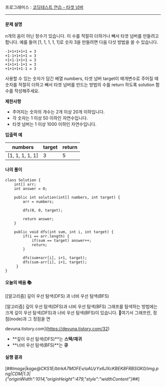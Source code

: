 프로그래머스 : [코딩테스트 연습 - 타겟 넘버](https://programmers.co.kr/learn/courses/30/lessons/43165)

---

#### **문제 설명**

n개의 음이 아닌 정수가 있습니다. 이 수를 적절히 더하거나 빼서 타겟 넘버를 만들려고 합니다. 예를 들어 \[1, 1, 1, 1, 1\]로 숫자 3을 만들려면 다음 다섯 방법을 쓸 수 있습니다.

```
-1+1+1+1+1 = 3
+1-1+1+1+1 = 3
+1+1-1+1+1 = 3
+1+1+1-1+1 = 3
+1+1+1+1-1 = 3
```

사용할 수 있는 숫자가 담긴 배열 numbers, 타겟 넘버 target이 매개변수로 주어질 때 숫자를 적절히 더하고 빼서 타겟 넘버를 만드는 방법의 수를 return 하도록 solution 함수를 작성해주세요.

**제한사항**

-   주어지는 숫자의 개수는 2개 이상 20개 이하입니다.
-   각 숫자는 1 이상 50 이하인 자연수입니다.
-   타겟 넘버는 1 이상 1000 이하인 자연수입니다.

**입출력 예**

| numbers | target | return |
| --- | --- | --- |
| \[1, 1, 1, 1, 1\] | 3 | 5 |

#### **나의 풀이**

```
class Solution {
    int[] arr;
    int answer = 0;
    
    public int solution(int[] numbers, int target) {
        arr = numbers;
        
        dfs(0, 0, target);
        
        return answer;
    }
    
    public void dfs(int sum, int i, int target) {
        if(i == arr.length) {
            if(sum == target) answer++;
            return;
        }
        
        dfs(sum+arr[i], i+1, target);
        dfs(sum-arr[i], i+1, target);
     } 
}
```

#### **오늘의 배움 📚**

[\[알고리즘\] 깊이 우선 탐색(DFS) 과 너비 우선 탐색(BFS)

\[알고리즘\] 깊이 우선 탐색(DFS)과 너비 우선 탐색(BFS) 그래프를 탐색하는 방법에는 크게 깊이 우선 탐색(DFS)과 너비 우선 탐색(BFS)이 있습니다. 📌여기서 그래프란, 정점(node)과 그 정점을 연

devuna.tistory.com](https://devuna.tistory.com/32)

-   **깊이 우선 탐색(DFS)**는 **스택/재귀**
-   **너비 우선 탐색(BFS)**는 **큐**

#### **실행 결과**

[##_Image|kage@CKS1E/btrkA7MOFEv/aAUzYx6JXcKBEK8FRBSGK0/img.png|CDM|1.3|{"originWidth":1014,"originHeight":479,"style":"widthContent"}_##]